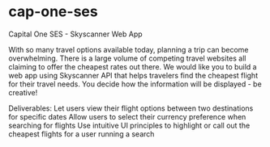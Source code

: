 # cap-one-ses
Capital One SES - Skyscanner Web App

With so many travel options available today, planning a trip can become overwhelming. There is a large volume of competing travel websites all claiming to offer the cheapest rates out there. We would like you to build a web app using Skyscanner API that helps travelers find the cheapest flight for their travel needs. You decide how the information will be displayed - be creative! 

Deliverables: 
Let users view their flight options between two destinations for specific dates
Allow users to select their currency preference when searching for flights
Use intuitive UI principles to highlight or call out the cheapest flights for a user running a search
